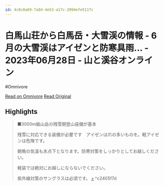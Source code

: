 ```yaml
---
id: 4c0c0a69-7a8d-4e53-a17c-2094efe5117c
---
```


# 白馬山荘から白馬岳・大雪渓の情報 - 6月の大雪渓はアイゼンと防寒具雨... - 2023年06月28日 - 山と溪谷オンライン
#Omnivore

[Read on Omnivore](https://omnivore.app/me/6-2023-06-28-19007fa534e)
[Read Original](https://www.yamakei-online.com/mt_info/info_detail.php?id=34363)


## Highlights

> ■3000m級山岳の残雪期登山装備が基本
> 
> 残雪に対応できる装備が必要です　アイゼンは爪の多いものを。軽アイゼンは危険です。
> 
> 朝晩の気温も氷点下となります。防寒対策をしっかりとしてお越しください。
> 
> 軽装では絶対にお越しにならないでください。
> 
> 紫外線対策のサングラスは必須です。 [⤴️](https://omnivore.app/me/6-2023-06-28-19007fa534e#c2405f7d-23db-42f3-934a-2986bf4cde49)  ^c2405f7d

